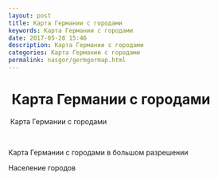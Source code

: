 ```yaml
---
layout: post
title: Карта Германии с городами
keywords: Карта Германии с городами
date: 2017-05-28 15:46
description: Карта Германии с городами
categories: Карта Германии с городами
permalink: nasgor/germgormap.html
---
```


#  Карта Германии с городами



 Карта Германии с городами





                


Карта Германии с городами в большом разрешении 


Население городов

		
